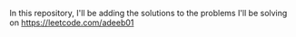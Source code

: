 In this repository, I'll be adding the solutions to the problems I'll be solving on https://leetcode.com/adeeb01